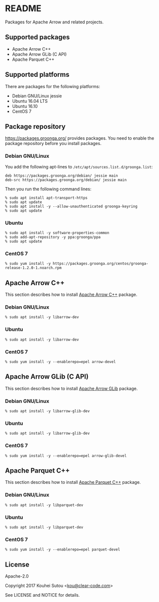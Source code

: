 # README

Packages for Apache Arrow and related projects.

## Supported packages

  * Apache Arrow C++
  * Apache Arrow GLib (C API)
  * Apache Parquet C++

## Supported platforms

There are packages for the following platforms:

  * Debian GNU/Linux jessie
  * Ubuntu 16.04 LTS
  * Ubuntu 16.10
  * CentOS 7

## Package repository

https://packages.groonga.org/ provides packages. You need to enable
the package repository before you install packages.

### Debian GNU/Linux

You add the following apt-lines to
`/etc/apt/sources.list.d/groonga.list`:

```text
deb https://packages.groonga.org/debian/ jessie main
deb-src https://packages.groonga.org/debian/ jessie main
```

Then you run the following command lines:

```text
% sudo apt install apt-transport-https
% sudo apt update
% sudo apt install -y --allow-unauthenticated groonga-keyring
% sudo apt update
```

### Ubuntu

```text
% sudo apt install -y software-properties-common
% sudo add-apt-repository -y ppa:groonga/ppa
% sudo apt update
```

### CentOS 7

```text
% sudo yum install -y https://packages.groonga.org/centos/groonga-release-1.2.0-1.noarch.rpm
```

## Apache Arrow C++

This section describes how to install
[Apache Arrow C++](https://github.com/apache/arrow/tree/master/cpp)
package.

### Debian GNU/Linux

```text
% sudo apt install -y libarrow-dev
```

### Ubuntu

```text
% sudo apt install -y libarrow-dev
```

### CentOS 7

```text
% sudo yum install -y --enablerepo=epel arrow-devel
```

## Apache Arrow GLib (C API)

This section describes how to install
[Apache Arrow GLib](https://github.com/apache/arrow/tree/master/c_glib)
package.

### Debian GNU/Linux

```text
% sudo apt install -y libarrow-glib-dev
```

### Ubuntu

```text
% sudo apt install -y libarrow-glib-dev
```

### CentOS 7

```text
% sudo yum install -y --enablerepo=epel arrow-glib-devel
```

## Apache Parquet C++

This section describes how to install
[Apache Parquet C++](https://github.com/apache/parquet) package.

### Debian GNU/Linux

```text
% sudo apt install -y libparquet-dev
```

### Ubuntu

```text
% sudo apt install -y libparquet-dev
```

### CentOS 7

```text
% sudo yum install -y --enablerepo=epel parquet-devel
```

## License

Apache-2.0

Copyright 2017 Kouhei Sutou \<kou@clear-code.com\>

See LICENSE and NOTICE for details.
